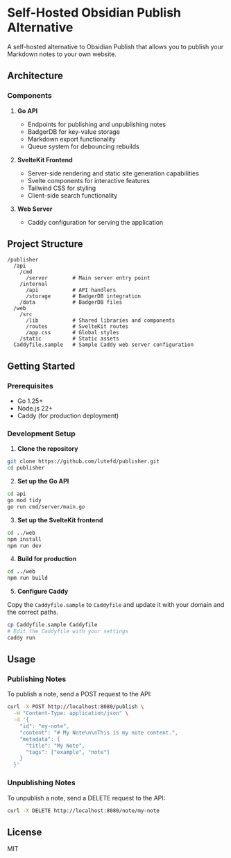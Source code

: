 # Self-Hosted Obsidian Publish Alternative

A self-hosted alternative to Obsidian Publish that allows you to publish your Markdown notes to your own website.

## Architecture

### Components

1. **Go API**

   - Endpoints for publishing and unpublishing notes
   - BadgerDB for key-value storage
   - Markdown export functionality
   - Queue system for debouncing rebuilds

2. **SvelteKit Frontend**

   - Server-side rendering and static site generation capabilities
   - Svelte components for interactive features
   - Tailwind CSS for styling
   - Client-side search functionality

3. **Web Server**
   - Caddy configuration for serving the application

## Project Structure

```
/publisher
  /api
    /cmd
      /server        # Main server entry point
    /internal
      /api           # API handlers
      /storage       # BadgerDB integration
    /data            # BadgerDB files
  /web
    /src
      /lib           # Shared libraries and components
      /routes        # SvelteKit routes
      /app.css       # Global styles
    /static          # Static assets
  Caddyfile.sample   # Sample Caddy web server configuration
```

## Getting Started

### Prerequisites

- Go 1.25+
- Node.js 22+
- Caddy (for production deployment)

### Development Setup

1. **Clone the repository**

```bash
git clone https://github.com/lutefd/publisher.git
cd publisher
```

2. **Set up the Go API**

```bash
cd api
go mod tidy
go run cmd/server/main.go
```

3. **Set up the SvelteKit frontend**

```bash
cd ../web
npm install
npm run dev
```

4. **Build for production**

```bash
cd ../web
npm run build
```

5. **Configure Caddy**

Copy the `Caddyfile.sample` to `Caddyfile` and update it with your domain and the correct paths.

```bash
cp Caddyfile.sample Caddyfile
# Edit the Caddyfile with your settings
caddy run
```

## Usage

### Publishing Notes

To publish a note, send a POST request to the API:

```bash
curl -X POST http://localhost:8080/publish \
  -H "Content-Type: application/json" \
  -d '{
    "id": "my-note",
    "content": "# My Note\n\nThis is my note content.",
    "metadata": {
      "title": "My Note",
      "tags": ["example", "note"]
    }
  }'
```

### Unpublishing Notes

To unpublish a note, send a DELETE request to the API:

```bash
curl -X DELETE http://localhost:8080/note/my-note
```

## License

MIT
